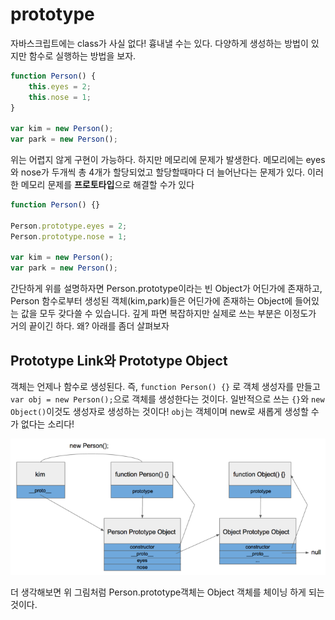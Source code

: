 # prototype

자바스크립트에는 class가 사실 없다! 흉내낼 수는 있다. 다양하게 생성하는 방법이 있지만 함수로 실행하는 방법을 보자.

```javascript
function Person() {
    this.eyes = 2;
    this.nose = 1;
}

var kim = new Person();
var park = new Person();
```

위는 어렵지 않게 구현이 가능하다. 하지만 메모리에 문제가 발생한다. 메모리에는 eyes와 nose가 두개씩 총 4개가 할당되었고 할당할때마다 더 늘어난다는 문제가 있다. 이러한 메모리 문제를 **프로토타입**으로 해결할 수가 있다

```javascript
function Person() {}

Person.prototype.eyes = 2;
Person.prototype.nose = 1;

var kim = new Person();
var park = new Person();
```

간단하게 위를 설명하자면 Person.prototype이라는 빈 Object가 어딘가에 존재하고, Person 함수로부터 생성된 객체(kim,park)들은 어딘가에 존재하는 Object에 들어있는 값을 모두 갖다쓸 수 있습니다. 깊게 파면 복잡하지만 실제로 쓰는 부분은 이정도가 거의 끝이긴 하다. 왜? 아래를 좀더 살펴보자

## Prototype Link와 Prototype Object

객체는 언제나 함수로 생성된다. 즉, `function Person() {}` 로 객체 생성자를 만들고 `var obj = new Person();`으로 객체를 생성한다는 것이다. 일반적으로 쓰는 `{}`와 `new Object()`이것도 생성자로 생성하는 것이다! `obj`는 객체이며 new로 새롭게 생성할 수가 없다는 소리다!

![](proto.png)

더 생각해보면 위 그림처럼 Person.prototype객체는 Object 객체를 체이닝 하게 되는 것이다. 